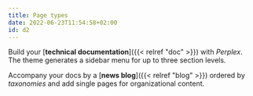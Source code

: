 ```yaml
---
title: Page types
date: 2022-06-23T11:54:58+02:00
id: d2
---
```


Build your [**technical documentation**]({{< relref "doc" >}}) with _Perplex_. The theme generates a sidebar menu for up to three section levels.

Accompany your docs by a [**news blog**]({{< relref "blog" >}}) ordered by _taxonomies_ and add single pages for organizational content.